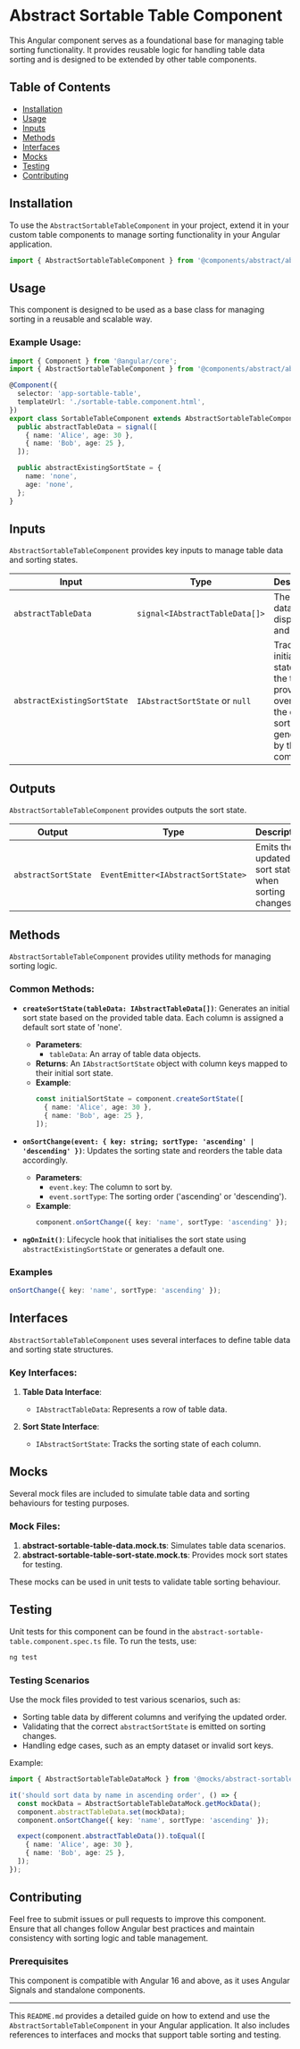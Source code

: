 # Abstract Sortable Table Component

This Angular component serves as a foundational base for managing table sorting functionality. It provides reusable logic for handling table data sorting and is designed to be extended by other table components.

## Table of Contents

- [Installation](#installation)
- [Usage](#usage)
- [Inputs](#inputs)
- [Methods](#methods)
- [Interfaces](#interfaces)
- [Mocks](#mocks)
- [Testing](#testing)
- [Contributing](#contributing)

## Installation

To use the `AbstractSortableTableComponent` in your project, extend it in your custom table components to manage sorting functionality in your Angular application.

```typescript
import { AbstractSortableTableComponent } from '@components/abstract/abstract-sortable-table/abstract-sortable-table.component';
```

## Usage

This component is designed to be used as a base class for managing sorting in a reusable and scalable way.

### Example Usage:

```typescript
import { Component } from '@angular/core';
import { AbstractSortableTableComponent } from '@components/abstract/abstract-sortable-table/abstract-sortable-table.component';

@Component({
  selector: 'app-sortable-table',
  templateUrl: './sortable-table.component.html',
})
export class SortableTableComponent extends AbstractSortableTableComponent {
  public abstractTableData = signal([
    { name: 'Alice', age: 30 },
    { name: 'Bob', age: 25 },
  ]);

  public abstractExistingSortState = {
    name: 'none',
    age: 'none',
  };
}
```

## Inputs

`AbstractSortableTableComponent` provides key inputs to manage table data and sorting states.

| Input                       | Type                           | Description                                                                                                               |
| --------------------------- | ------------------------------ | ------------------------------------------------------------------------------------------------------------------------- |
| `abstractTableData`         | `signal<IAbstractTableData[]>` | The table data to be displayed and sorted.                                                                                |
| `abstractExistingSortState` | `IAbstractSortState` or `null` | Tracks the initial sort state for the table. If provided, it overrides the default sort state generated by the component. |

## Outputs

`AbstractSortableTableComponent` provides outputs the sort state.

| Output              | Type                               | Description                                        |
| ------------------- | ---------------------------------- | -------------------------------------------------- |
| `abstractSortState` | `EventEmitter<IAbstractSortState>` | Emits the updated sort state when sorting changes. |

## Methods

`AbstractSortableTableComponent` provides utility methods for managing sorting logic.

### Common Methods:

- **`createSortState(tableData: IAbstractTableData[])`**:
  Generates an initial sort state based on the provided table data. Each column is assigned a default sort state of 'none'.

  - **Parameters**:
    - `tableData`: An array of table data objects.
  - **Returns**: An `IAbstractSortState` object with column keys mapped to their initial sort state.
  - **Example**:
    ```typescript
    const initialSortState = component.createSortState([
      { name: 'Alice', age: 30 },
      { name: 'Bob', age: 25 },
    ]);
    ```

- **`onSortChange(event: { key: string; sortType: 'ascending' | 'descending' })`**:
  Updates the sorting state and reorders the table data accordingly.

  - **Parameters**:
    - `event.key`: The column to sort by.
    - `event.sortType`: The sorting order ('ascending' or 'descending').
  - **Example**:
    ```typescript
    component.onSortChange({ key: 'name', sortType: 'ascending' });
    ```

- **`ngOnInit()`**:
  Lifecycle hook that initialises the sort state using `abstractExistingSortState` or generates a default one.

### Examples

```typescript
onSortChange({ key: 'name', sortType: 'ascending' });
```

## Interfaces

`AbstractSortableTableComponent` uses several interfaces to define table data and sorting state structures.

### Key Interfaces:

1. **Table Data Interface**:

   - `IAbstractTableData`: Represents a row of table data.

2. **Sort State Interface**:
   - `IAbstractSortState`: Tracks the sorting state of each column.

## Mocks

Several mock files are included to simulate table data and sorting behaviours for testing purposes.

### Mock Files:

1. **abstract-sortable-table-data.mock.ts**: Simulates table data scenarios.
2. **abstract-sortable-table-sort-state.mock.ts**: Provides mock sort states for testing.

These mocks can be used in unit tests to validate table sorting behaviour.

## Testing

Unit tests for this component can be found in the `abstract-sortable-table.component.spec.ts` file. To run the tests, use:

```bash
ng test
```

### Testing Scenarios

Use the mock files provided to test various scenarios, such as:

- Sorting table data by different columns and verifying the updated order.
- Validating that the correct `abstractSortState` is emitted on sorting changes.
- Handling edge cases, such as an empty dataset or invalid sort keys.

Example:

```typescript
import { AbstractSortableTableDataMock } from '@mocks/abstract-sortable-table-data.mock.ts';

it('should sort data by name in ascending order', () => {
  const mockData = AbstractSortableTableDataMock.getMockData();
  component.abstractTableData.set(mockData);
  component.onSortChange({ key: 'name', sortType: 'ascending' });

  expect(component.abstractTableData()).toEqual([
    { name: 'Alice', age: 30 },
    { name: 'Bob', age: 25 },
  ]);
});
```

## Contributing

Feel free to submit issues or pull requests to improve this component. Ensure that all changes follow Angular best practices and maintain consistency with sorting logic and table management.

### Prerequisites

This component is compatible with Angular 16 and above, as it uses Angular Signals and standalone components.

---

This `README.md` provides a detailed guide on how to extend and use the `AbstractSortableTableComponent` in your Angular application. It also includes references to interfaces and mocks that support table sorting and testing.
